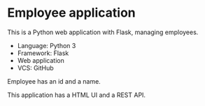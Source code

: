 # Employee application

This is a Python web application with Flask, managing employees.

* Language: Python 3
* Framework: Flask
* Web application
* VCS: GitHub

Employee has an id and a name.

This application has a HTML UI and a REST API.
